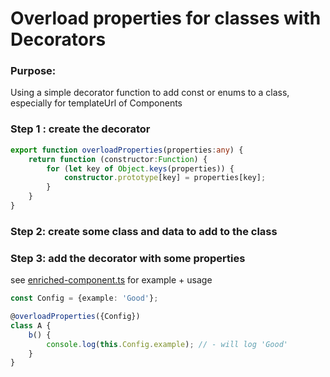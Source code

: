 # Overload properties for classes with Decorators
### Purpose:
Using a simple decorator function to add const or enums to a class, especially for templateUrl of Components

### Step 1 : create the decorator
```typescript
export function overloadProperties(properties:any) {
    return function (constructor:Function) {
        for (let key of Object.keys(properties)) {
            constructor.prototype[key] = properties[key];
        }
    }
}
```

### Step 2: create some class and data to add to the class
### Step 3: add the decorator with some properties
see [enriched-component.ts](https://github.com/Webiks/ng2tips/blob/master/overload-properties-with-decorators/enriched-component.ts) for example + usage
```typescript
const Config = {example: 'Good'};

@overloadProperties({Config})
class A {
    b() {
        console.log(this.Config.example); // - will log 'Good'
    }
}
```